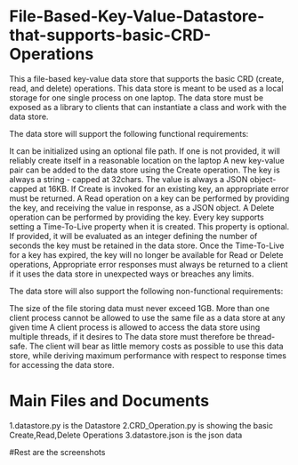 # File-Based-Key-Value-Datastore-that-supports-basic-CRD-Operations

This a file-based key-value data store that supports the basic CRD (create, read, and delete) operations. This data store is meant to be used as a local storage for one single process on one laptop. The data store must be exposed as a library to clients that can instantiate a class and work with the data store.

The data store will support the following functional requirements:

It can be initialized using an optional file path. If one is not provided, it will reliably create itself in a reasonable location on the laptop
A new key-value pair can be added to the data store using the Create operation. The key is always a string - capped at 32chars. The value is always a JSON object-capped at 16KB.
If Create is invoked for an existing key, an appropriate error must be returned.
A Read operation on a key can be performed by providing the key, and receiving the value in response, as a JSON object.
A Delete operation can be performed by providing the key.
Every key supports setting a Time-To-Live property when it is created. This property is optional. If provided, it will be evaluated as an integer defining the number of seconds the key must be retained in the data store. Once the Time-To-Live for a key has expired, the key will no longer be available for Read or Delete operations,
Appropriate error responses must always be returned to a client if it uses the data store in unexpected ways or breaches any limits.

The data store will also support the following non-functional requirements:

The size of the file storing data must never exceed 1GB.
More than one client process cannot be allowed to use the same file as a data store at any given time
A client process is allowed to access the data store using multiple threads, if it desires to The data store must therefore be thread-safe.
The client will bear as little memory costs as possible to use this data store, while deriving maximum performance with respect to response times for accessing the data store.

# Main Files and Documents

1.datastore.py is the Datastore
2.CRD_Operation.py is showing the basic Create,Read,Delete Operations
3.datastore.json is the json data

#Rest are the screenshots

